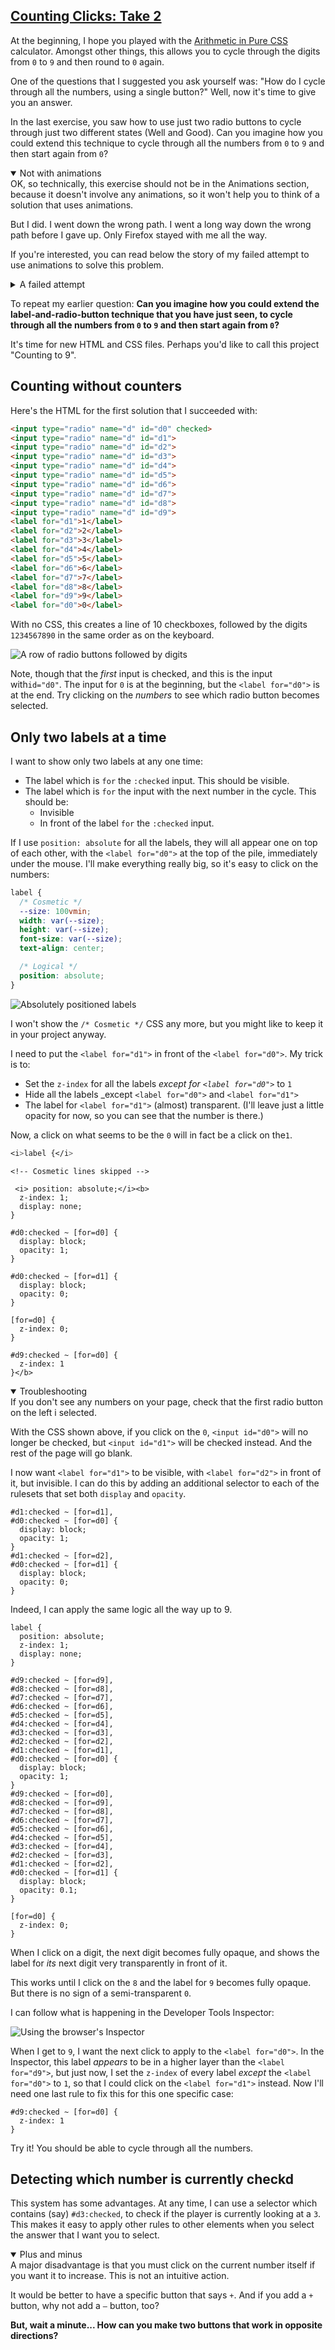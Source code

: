 <!-- Counting Clicks 2 -->
<section
  id="counting-clicks"
  aria-labelledby="counting-clicks"
  data-item="Counting Clicks"
>
  <h2><a href="#counting-clicks-fail">Counting Clicks: Take 2</a></h2>
  
At the beginning, I hope you played with the [Arithmetic in Pure CSS](http://MERNCraft.github.io/calc) calculator. Amongst other things, this allows you to cycle through the digits from `0` to `9` and then round to `0` again.

One of the questions that I suggested you ask yourself was: "How do I cycle through all the numbers, using a single button?" Well, now it's time to give you an answer.

In the last exercise, you saw how to use just two radio buttons to cycle through just two different states (Well and Good). Can you imagine how you could extend this technique to cycle through all the numbers from `0` to `9` and then start again from `0`?

<details class="note" open>
<summary>Not with animations</summary>
OK, so technically, this exercise should not be in the Animations section, because it doesn't involve any animations, so it won't help you to think of a solution that uses animations.

But I did. I went down the wrong path. I went a long way down the wrong path before I gave up. Only Firefox stayed with me all the way.

If you're interested, you can read below the story of my failed attempt to use animations to solve this problem.

</details>

<details class="tldr">
<summary>A failed attempt</summary>
When I first planned this part, I had imagined that I would be able to use animation and two radio buttons, one on top of the other. My plan was to start with an animation which would repeatedly cycle through the digits `0` to `9`, but which started off `paused` at `0`.

The animation would start `running` as soon as the top radio button was checked. When the animation reached the next keyframe, it would move the label for the other radio button in front of the `:checked` button, so the label for the `:checked` button would no longer generate a `:hover` pseudo-class. I would have a rule that would pause the animation if there was no `:hover` pseudo-class on the `:checked` button. My plan was that the animation would stop at the current number, and stay there until the radio button which was _now_ at the front was clicked...

Fiendishly clever, I thought. But only Firefox agrees with me. Safari doesn't update the `:hover` class until you move the mouse, which leads to chaos. And the Chrome CSS elves just shake their heads and say: "Whaaat!?"

[![fail](images/fail.webp)](https://merncraft.github.io/stop-motion/)

If you feel so inclined, you can [try it for yourself](https://merncraft.github.io/stop-motion/) in different browsers.

I have included this failed attempt for a good reason, and not just because it took a lot of effort to get it to work at all. All progress takes effort. The article you are reading now and the demos that accompany it took many days to write. As soon as you start writing articles to share _your_ knowledge, you will know that it's worth it. When you decide to explain something in detail, you discover that there are still many details that you are unsure of, and you have to make the effort to understand them before you can continue.

One of the lessons that I learned from this failure was that Safari, Chrome and Firefox all treat `:hover` in subtly different ways. It's not good enough to have a good idea. You have to test early, test often, and test on all target platforms (Thank for that mantra, John Dowdell!)

</details>

To repeat my earlier question: **Can you imagine how you could extend the label-and-radio-button technique that you have just seen, to cycle through all the numbers from `0` to `9` and then start again from `0`?**

It's time for new HTML and CSS files. Perhaps you'd like to call this project "Counting to 9".

## Counting without counters

Here's the HTML for the first solution that I succeeded with: 

```html
<input type="radio" name="d" id="d0" checked>
<input type="radio" name="d" id="d1">
<input type="radio" name="d" id="d2">
<input type="radio" name="d" id="d3">
<input type="radio" name="d" id="d4">
<input type="radio" name="d" id="d5">
<input type="radio" name="d" id="d6">
<input type="radio" name="d" id="d7">
<input type="radio" name="d" id="d8">
<input type="radio" name="d" id="d9">
<label for="d1">1</label>
<label for="d2">2</label>
<label for="d3">3</label>
<label for="d4">4</label>
<label for="d5">5</label>
<label for="d6">6</label>
<label for="d7">7</label>
<label for="d8">8</label>
<label for="d9">9</label>
<label for="d0">0</label>
```

With no CSS, this creates a line of 10 checkboxes, followed by the digits `1234567890` in the same order as on the keyboard.

![A row of radio buttons followed by digits](images/radioNumbers.webp)

Note, though that the _first_ input is checked, and this is the input with`id="d0"`. The input for `0` is at the beginning, but the `<label for="d0">` is at the end. Try clicking on the _numbers_ to see which radio button becomes selected.

## Only two labels at a time

I want to show only two labels at any one time:

- The label which is `for` the `:checked` input. This should be visible.
- The label which is `for` the input with the next number in the cycle. This should be:
	- Invisible
	- In front of the label `for` the `:checked` input.

If I use `position: absolute` for all the labels, they will all appear one on top of each other, with the `<label for="d0">` at the top of the pile, immediately under the mouse. I'll make everything really big, so it's easy to click on the numbers:

```css
label {
  /* Cosmetic */
  --size: 100vmin;
  width: var(--size);
  height: var(--size);
  font-size: var(--size);
  text-align: center;

  /* Logical */
  position: absolute;
}
```
![Absolutely positioned labels](images/absolute.webp)

I won't show the `/* Cosmetic */` CSS any more, but you might like to keep it in your project anyway.

I need to put the `<label for="d1">` in front of the `<label for="d0">`. My trick is to:

* Set the `z-index` for all the labels _except for `<label for="d0">`_ to `1`
* Hide all the labels _except `<label for="d0">` and `<label for="d1">`
* The label for `<label for="d1">` (almost) transparent. (I'll leave just a little opacity for now, so you can see that the number is there.)

Now, a click on what seems to be the `0` will in fact be a click on the`1`. 

```css
<i>label {</i>
```
```css-s
<!-- Cosmetic lines skipped -->
```
```css-#10
 <i> position: absolute;</i><b>
  z-index: 1;
  display: none;
}

#d0:checked ~ [for=d0] {
  display: block;
  opacity: 1;
}

#d0:checked ~ [for=d1] {
  display: block;
  opacity: 0;
}

[for=d0] {
  z-index: 0;
}

#d9:checked ~ [for=d0] {
  z-index: 1
}</b>
```
<details class="note" open>
<summary>Troubleshooting</summary>
If you don't see any numbers on your page, check that the first radio button on the left i selected.

</details>

With the CSS shown above, if you click on the `0`, `<input id="d0">` will no longer be checked, but `<input id="d1">` will be checked instead. And the rest of the page will go blank.

I now want `<label for="d1">` to be visible, with `<label for="d2">` in front of it, but invisible. I can do this by adding an additional selector to each of the rulesets that set both `display` and `opacity`.

```css-#15
#d1:checked ~ [for=d1],
#d0:checked ~ [for=d0] {
  display: block;
  opacity: 1;
}
#d1:checked ~ [for=d2],
#d0:checked ~ [for=d1] {
  display: block;
  opacity: 0;
}
```

Indeed, I can apply the same logic all the way up to 9.

```css-#15
label {
  position: absolute;
  z-index: 1;
  display: none;
}

#d9:checked ~ [for=d9],
#d8:checked ~ [for=d8],
#d7:checked ~ [for=d7],
#d6:checked ~ [for=d6],
#d5:checked ~ [for=d5],
#d4:checked ~ [for=d4],
#d3:checked ~ [for=d3],
#d2:checked ~ [for=d2],
#d1:checked ~ [for=d1], 
#d0:checked ~ [for=d0] {
  display: block;
  opacity: 1;
}
#d9:checked ~ [for=d0],
#d8:checked ~ [for=d9],
#d7:checked ~ [for=d8],
#d6:checked ~ [for=d7],
#d5:checked ~ [for=d6],
#d4:checked ~ [for=d5],
#d3:checked ~ [for=d4],
#d2:checked ~ [for=d3],
#d1:checked ~ [for=d2], 
#d0:checked ~ [for=d1] {
  display: block;
  opacity: 0.1;
}

[for=d0] {
  z-index: 0;
}
```

When I click on a digit, the next digit becomes fully opaque, and shows the label for _its_ next digit very transparently in front of it.

This works until I click on the `8` and the label for `9` becomes fully opaque. But there is no sign of a semi-transparent `0`.

I can follow what is happening in the Developer Tools Inspector:

![Using the browser's Inspector](images/inspector.webp)

When I get to `9`, I want the next click to apply to the `<label for="d0">`. In the Inspector, this label _appears_ to be in a higher layer than  the `<label for="d9">`, but just now, I set the `z-index` of every label _except_  the `<label for="d0">` to `1`, so that I could click on  the `<label for="d1">` instead.  Now I'll need one last rule to fix this for this one specific case:

```css-#46
#d9:checked ~ [for=d0] {
  z-index: 1
}
```
Try it! You should be able to cycle through all the numbers.

## Detecting which number is currently checkd

This system has some advantages. At any time, I can use a selector which contains (say) `#d3:checked`, to check if the player is currently looking at a `3`. This makes it easy to apply other rules to other elements when you select the answer that I want you to select.

<details class="pivot" open>
<summary>Plus and minus</summary>
A major disadvantage is that you must click on the current number itself if you want it to increase. This is not an intuitive action.

It would be better to have a specific button that says `+`. And if you add a `+` button, why not add a `–` button, too?

**But, wait a minute... How can you make two buttons that work in opposite directions?**

</details>
</section>
